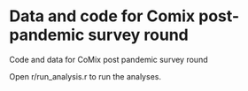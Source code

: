 # Data and code for Comix post-pandemic survey round
Code and data for CoMix post pandemic survey round

Open r/run_analysis.r to run the analyses. 
